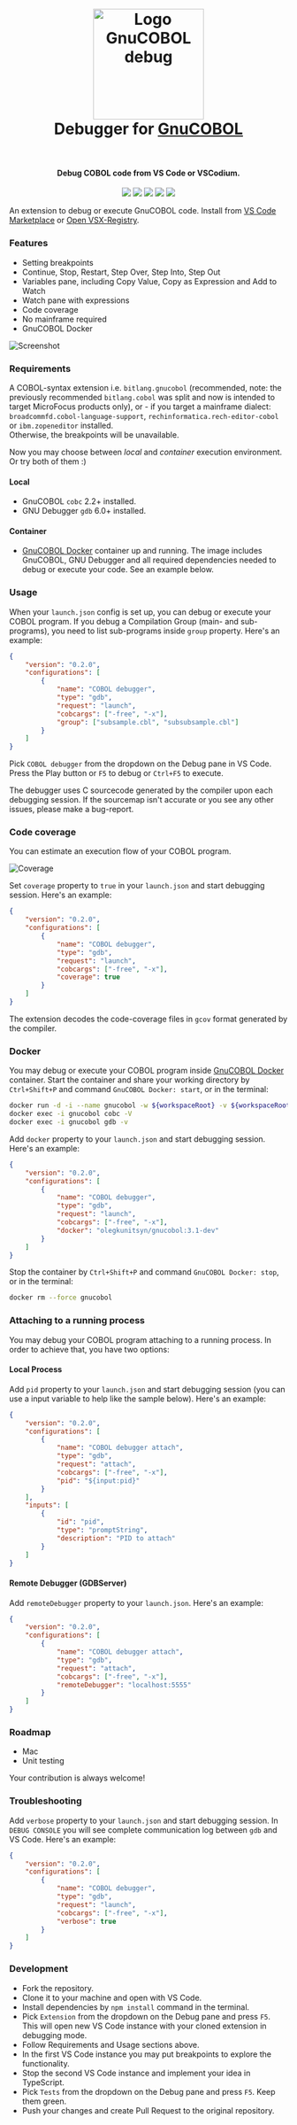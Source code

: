 <h1 align="center">
  <br>
    <img src="https://github.com/OlegKunitsyn/gnucobol-debug/blob/master/icon.png?raw=true" alt="Logo GnuCOBOL debug" width="200">
  <br>
  Debugger for <a href="https://www.gnu.org/software/gnucobol">GnuCOBOL</a>
  <br>
  <br>
</h1>

<h4 align="center">Debug COBOL code from VS Code or VSCodium.</h4>

<p align="center">
  <img src="https://img.shields.io/github/workflow/status/OlegKunitsyn/gnucobol-debug/Node.js%20CI.svg?label=Node.js%20CI" />
  <img src="https://img.shields.io/github/v/tag/OlegKunitsyn/gnucobol-debug" />
  <img src="https://img.shields.io/visual-studio-marketplace/d/OlegKunitsyn.gnucobol-debug" />
  <img src="https://img.shields.io/visual-studio-marketplace/i/OlegKunitsyn.gnucobol-debug" />
  <img src="https://github.com/OlegKunitsyn/gnucobol-debug/workflows/Node.js%20CI/badge.svg" />
</p>

An extension to debug or execute GnuCOBOL code. Install from [VS Code Marketplace](https://marketplace.visualstudio.com/items?itemName=OlegKunitsyn.gnucobol-debug) or [Open VSX-Registry](https://open-vsx.org/extension/OlegKunitsyn/gnucobol-debug).

### Features
* Setting breakpoints
* Continue, Stop, Restart, Step Over, Step Into, Step Out
* Variables pane, including Copy Value, Copy as Expression and Add to Watch
* Watch pane with expressions
* Code coverage
* No mainframe required
* GnuCOBOL Docker

![Screenshot](screenshot.png)

### Requirements
A COBOL-syntax extension i.e. `bitlang.gnucobol` (recommended, note: the previously recommended `bitlang.cobol` was split and now is intended to target MicroFocus products only), or - if you target a mainframe dialect: `broadcommfd.cobol-language-support`, `rechinformatica.rech-editor-cobol` or `ibm.zopeneditor` installed.  
Otherwise, the breakpoints will be unavailable. 

Now you may choose between *local* and *container* execution environment. Or try both of them :)

#### Local
* GnuCOBOL `cobc` 2.2+ installed.
* GNU Debugger `gdb` 6.0+ installed.

#### Container
* [GnuCOBOL Docker](https://hub.docker.com/r/olegkunitsyn/gnucobol) container up and running. 
The image includes GnuCOBOL,  GNU Debugger and all required dependencies needed to debug or execute your code. See an example below.

### Usage
When your `launch.json` config is set up, you can debug or execute your COBOL program. If you debug a Compilation Group (main- and sub- programs), you need to list sub-programs inside `group` property. Here's an example:
```json
{
    "version": "0.2.0",
    "configurations": [
        {
            "name": "COBOL debugger",
            "type": "gdb",
            "request": "launch",
            "cobcargs": ["-free", "-x"],
            "group": ["subsample.cbl", "subsubsample.cbl"]
        }
    ]
}
```

Pick `COBOL debugger` from the dropdown on the Debug pane in VS Code. Press the Play button or `F5` to debug or `Ctrl+F5` to execute.

The debugger uses C sourcecode generated by the compiler upon each debugging session. If the sourcemap isn't accurate or you see any other issues, please make a bug-report.

### Code coverage
You can estimate an execution flow of your COBOL program. 

![Coverage](coverage.png)

Set `coverage` property to `true` in your `launch.json` and start debugging session. Here's an example:
```json
{
    "version": "0.2.0",
    "configurations": [
        {
            "name": "COBOL debugger",
            "type": "gdb",
            "request": "launch",
            "cobcargs": ["-free", "-x"],
            "coverage": true
        }
    ]
}
```

The extension decodes the code-coverage files in `gcov` format generated by the compiler.

### Docker
You may debug or execute your COBOL program inside [GnuCOBOL Docker](https://hub.docker.com/r/olegkunitsyn/gnucobol) container. Start the container and share your working directory by `Ctrl+Shift+P` and command `GnuCOBOL Docker: start`, or in the terminal:
```bash
docker run -d -i --name gnucobol -w ${workspaceRoot} -v ${workspaceRoot}:${workspaceRoot} olegkunitsyn/gnucobol:3.1-dev
docker exec -i gnucobol cobc -V
docker exec -i gnucobol gdb -v
```

Add `docker` property to your `launch.json` and start debugging session.
Here's an example:
```json
{
    "version": "0.2.0",
    "configurations": [
        {
            "name": "COBOL debugger",
            "type": "gdb",
            "request": "launch",
            "cobcargs": ["-free", "-x"],
            "docker": "olegkunitsyn/gnucobol:3.1-dev"
        }
    ]
}
```

Stop the container by `Ctrl+Shift+P` and command `GnuCOBOL Docker: stop`, or in the terminal:
```bash
docker rm --force gnucobol
```

### Attaching to a running process
You may debug your COBOL program attaching to a running process. In order to achieve that, you have two options:

#### Local Process
Add `pid` property to your `launch.json` and start debugging session (you can use a input variable to help like the sample below). 
Here's an example:
```json
{
    "version": "0.2.0",
    "configurations": [
        {
            "name": "COBOL debugger attach",
            "type": "gdb",
            "request": "attach",
            "cobcargs": ["-free", "-x"],
            "pid": "${input:pid}"
        }
    ],
    "inputs": [
        {
            "id": "pid",
            "type": "promptString",
            "description": "PID to attach"
        }
    ]
}
```

#### Remote Debugger (GDBServer)
Add `remoteDebugger` property to your `launch.json`. 
Here's an example:
```json
{
    "version": "0.2.0",
    "configurations": [
        {
            "name": "COBOL debugger attach",
            "type": "gdb",
            "request": "attach",
            "cobcargs": ["-free", "-x"],
            "remoteDebugger": "localhost:5555"
        }
    ]
}
```

### Roadmap
- Mac
- Unit testing

Your contribution is always welcome!

### Troubleshooting
Add `verbose` property to your `launch.json` and start debugging session. In `DEBUG CONSOLE` you will see complete communication log between `gdb` and VS Code. Here's an example:
```json
{
    "version": "0.2.0",
    "configurations": [
        {
            "name": "COBOL debugger",
            "type": "gdb",
            "request": "launch",
            "cobcargs": ["-free", "-x"],
            "verbose": true
        }
    ]
}
```

### Development
* Fork the repository.
* Clone it to your machine and open with VS Code.
* Install dependencies by `npm install` command in the terminal.
* Pick `Extension` from the dropdown on the Debug pane and press `F5`. This will open new VS Code instance with your cloned extension in debugging mode.
* Follow Requirements and Usage sections above.
* In the first VS Code instance you may put breakpoints to explore the functionality.
* Stop the second VS Code instance and implement your idea in TypeScript.
* Pick `Tests` from the dropdown on the Debug pane and press `F5`. Keep them green.
* Push your changes and create Pull Request to the original repository.

